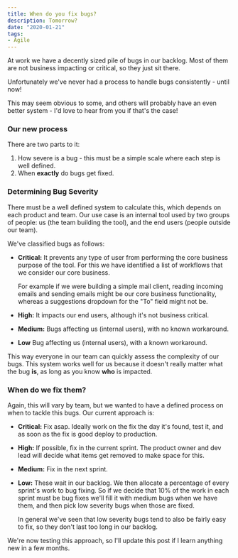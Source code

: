 ```yaml
---
title: When do you fix bugs?
description: Tomorrow?
date: "2020-01-21"
tags:
- Agile
---
```


At work we have a decently sized pile of bugs in our backlog. Most of them are not business impacting or critical, so they just sit there.

Unfortunately we've never had a process to handle bugs consistently - until now!

This may seem obvious to some, and others will probably have an even better system - I'd love to hear from you if that's the case!

### Our new process

There are two parts to it:

1. How severe is a bug - this must be a simple scale where each step is well defined.
1. When **exactly** do bugs get fixed.

### Determining Bug Severity

There must be a well defined system to calculate this, which depends on each product and team. Our use case is an internal tool used by two groups of people: us (the team building the tool), and the end users (people outside our team).

We've classified bugs as follows:

* **Critical:**
  It prevents any type of user from performing the core business purpose of the tool. For this we have identified a list of workflows that we consider our core business.

  For example if we were building a simple mail client, reading incoming emails and sending emails might be our core business functionality, whereas a suggestions dropdown for the "To" field might not be.

* **High:**
  It impacts our end users, although it's not business critical.

* **Medium:**
  Bugs affecting us (internal users), with no known workaround.

* **Low**
  Bug affecting us (internal users), with a known workaround.

This way everyone in our team can quickly assess the complexity of our bugs. This system works well for us because it doesn't really matter what the bug **is**, as long as you know **who** is impacted.

### When do we fix them?

Again, this will vary by team, but we wanted to have a defined process on when to tackle this bugs. Our current approach is:

* **Critical:**
  Fix asap. Ideally work on the fix the day it's found, test it, and as soon as the fix is   good deploy to production.

* **High:**
  If possible, fix in the current sprint. The product owner and dev lead will decide what items get removed to make space for this.

* **Medium:**
  Fix in the next sprint.

* **Low:**
  These wait in our backlog. We then allocate a percentage of every sprint's work to bug fixing. So if we decide that 10% of the work in each sprint must be bug fixes we'll fill it with medium bugs when we have them, and then pick low severity bugs when those are fixed.

  In general we've seen that low severity bugs tend to also be fairly easy to fix, so they don't last too long in our backlog.


We're now testing this approach, so I'll update this post if I learn anything new in a few months.

